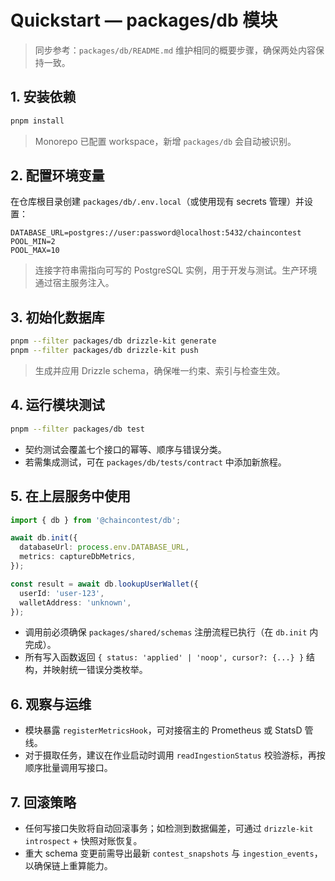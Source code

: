 # Quickstart — packages/db 模块

> 同步参考：`packages/db/README.md` 维护相同的概要步骤，确保两处内容保持一致。

## 1. 安装依赖
```bash
pnpm install
```
> Monorepo 已配置 workspace，新增 `packages/db` 会自动被识别。

## 2. 配置环境变量
在仓库根目录创建 `packages/db/.env.local`（或使用现有 secrets 管理）并设置：
```
DATABASE_URL=postgres://user:password@localhost:5432/chaincontest
POOL_MIN=2
POOL_MAX=10
```
> 连接字符串需指向可写的 PostgreSQL 实例，用于开发与测试。生产环境通过宿主服务注入。

## 3. 初始化数据库
```bash
pnpm --filter packages/db drizzle-kit generate
pnpm --filter packages/db drizzle-kit push
```
> 生成并应用 Drizzle schema，确保唯一约束、索引与检查生效。

## 4. 运行模块测试
```bash
pnpm --filter packages/db test
```
- 契约测试会覆盖七个接口的幂等、顺序与错误分类。
- 若需集成测试，可在 `packages/db/tests/contract` 中添加新旅程。

## 5. 在上层服务中使用
```ts
import { db } from '@chaincontest/db';

await db.init({
  databaseUrl: process.env.DATABASE_URL,
  metrics: captureDbMetrics,
});

const result = await db.lookupUserWallet({
  userId: 'user-123',
  walletAddress: 'unknown',
});
```
- 调用前必须确保 `packages/shared/schemas` 注册流程已执行（在 `db.init` 内完成）。
- 所有写入函数返回 `{ status: 'applied' | 'noop', cursor?: {...} }` 结构，并映射统一错误分类枚举。

## 6. 观察与运维
- 模块暴露 `registerMetricsHook`，可对接宿主的 Prometheus 或 StatsD 管线。
- 对于摄取任务，建议在作业启动时调用 `readIngestionStatus` 校验游标，再按顺序批量调用写接口。

## 7. 回滚策略
- 任何写接口失败将自动回滚事务；如检测到数据偏差，可通过 `drizzle-kit introspect` + 快照对账恢复。
- 重大 schema 变更前需导出最新 `contest_snapshots` 与 `ingestion_events`，以确保链上重算能力。
